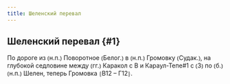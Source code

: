 ```yaml
---
title: Шеленский перевал
---
```

## Шеленский перевал {#1}

По дороге из ⦅н.п.⦆ Поворотное ⦅Белог.⦆ в ⦅н.п.⦆ Громовку ⦅Судак.⦆, на глубокой седловине между ⦅гг.⦆ Каракол с В и Караул-Тепе#1 с ⦅З⦆ по ⦅б.⦆ ⦅н.п.⦆ Шелен, теперь Громовка ⦃В12 – Г12⦄.
